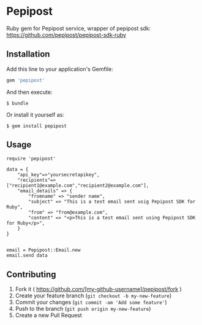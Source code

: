 # Pepipost

Ruby gem for Pepipost service, wrapper of pepipost sdk:
https://github.com/pepipost/pepipost-sdk-ruby

## Installation

Add this line to your application's Gemfile:

```ruby
gem 'pepipost'
```

And then execute:

    $ bundle

Or install it yourself as:

    $ gem install pepipost

## Usage

    require 'pepipost'

    data = {
        "api_key"=>"yoursecretapikey",
        "recipients"=> ["recipient1@example.com","recipient2@example.com"],
        "email_details" => {
            "fromname" => "sender name",
            "subject" => "This is a test email sent usig Pepipost SDK for Ruby",
            "from" => "from@example.com",
            "content" => "<p>This is a test email sent using Pepipost SDK for Ruby</p>",
        }
    }


    email = Pepipost::Email.new
    email.send data

## Contributing

1. Fork it ( https://github.com/[my-github-username]/pepipost/fork )
2. Create your feature branch (`git checkout -b my-new-feature`)
3. Commit your changes (`git commit -am 'Add some feature'`)
4. Push to the branch (`git push origin my-new-feature`)
5. Create a new Pull Request

